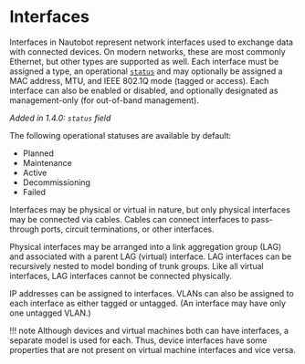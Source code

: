 # Interfaces

Interfaces in Nautobot represent network interfaces used to exchange data with connected devices. On modern networks, these are most commonly Ethernet, but other types are supported as well. Each interface must be assigned a type, an operational [`status`](https://nautobot.readthedocs.io/en/stable/models/extras/status/) and may optionally be assigned a MAC address, MTU, and IEEE 802.1Q mode (tagged or access). Each interface can also be enabled or disabled, and optionally designated as management-only (for out-of-band management).

_Added in 1.4.0: `status` field_

The following operational statuses are available by default:

* Planned
* Maintenance
* Active
* Decommissioning
* Failed

Interfaces may be physical or virtual in nature, but only physical interfaces may be connected via cables. Cables can connect interfaces to pass-through ports, circuit terminations, or other interfaces.

Physical interfaces may be arranged into a link aggregation group (LAG) and associated with a parent LAG (virtual) interface. LAG interfaces can be recursively nested to model bonding of trunk groups. Like all virtual interfaces, LAG interfaces cannot be connected physically.

IP addresses can be assigned to interfaces. VLANs can also be assigned to each interface as either tagged or untagged. (An interface may have only one untagged VLAN.)

!!! note
    Although devices and virtual machines both can have interfaces, a separate model is used for each. Thus, device interfaces have some properties that are not present on virtual machine interfaces and vice versa.
